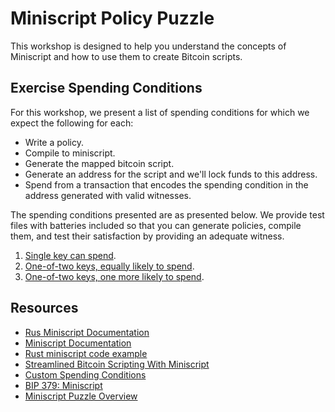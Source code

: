 # Miniscript Policy Puzzle

This workshop is designed to help you understand the concepts of Miniscript and how to use them to create Bitcoin scripts.

## Exercise Spending Conditions

For this workshop, we present a list of spending conditions for which we
expect the following for each:

- Write a policy.
- Compile to miniscript.
- Generate the mapped bitcoin script.
- Generate an address for the script and we'll lock funds to this address.
- Spend from a transaction that encodes the spending condition in
the address generated with valid witnesses.

The spending conditions presented are as presented below. We provide test files with batteries included so that you can generate policies, compile them, and test their satisfaction by providing an adequate witness.

1. [Single key can spend](./tests/stage2.rs).
2. [One-of-two keys, equally likely to spend](./tests/stage3.rs).
3. [One-of-two keys, one more likely to spend](./tests/stage4.rs).

## Resources

- [Rus Miniscript Documentation](https://docs.rs/miniscript/latest/miniscript/)
- [Miniscript Documentation](https://bitcoin.sipa.be/miniscript/)
- [Rust miniscript code example](https://github.com/apoelstra/rust-miniscript/tree/master/examples)
- [Streamlined Bitcoin Scripting With Miniscript](https://medium.com/blockstream/miniscript-bitcoin-scripting-3aeff3853620)
- [Custom Spending Conditions](https://bitcoin.design/guide/how-it-works/custom-spending-conditions/#:~:text=Spending%20conditions%20encode%20the%20rules,key%20that%20can%20sign%20transactions.)
- [BIP 379: Miniscript](https://github.com/bitcoin/bips/blob/master/bip-0379.md)
- [Miniscript Puzzle Overview](https://gist.github.com/Extheoisah/0e1127121b3ad7620ac75ee29c7cd97f)
